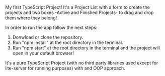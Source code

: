 My first TypeScript Project! It's a Project List with a form to create the projects and  two boxes -Active and Finished Projects- to drag and drop them where they belong!

In order to run the app follow the next steps:

1) Donwload or clone the repository.
2) Run "npm install" at the root directory in the terminal.
3) Run "npm start" at the root directory in the terminal and the project will open in your default browser!

It's a pure TypeScript Project (with no third party libraries used except for lite-server for running purposes) with and OOP approach.
